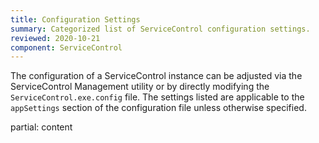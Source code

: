 ```yaml
---
title: Configuration Settings
summary: Categorized list of ServiceControl configuration settings.
reviewed: 2020-10-21
component: ServiceControl
---
```



The configuration of a ServiceControl instance can be adjusted via the ServiceControl Management utility or by directly modifying the `ServiceControl.exe.config` file. The settings listed are applicable to the `appSettings` section of the configuration file unless otherwise specified.

partial: content
